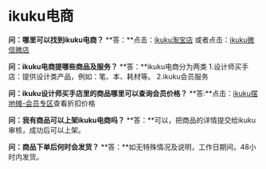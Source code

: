# ikuku电商


**问：哪里可以找到ikuku电商？**
**答：**点击：[ikuku淘宝店](https://shop130496019.taobao.com/) 或者点击：[ikuku微信微店](http://mp.weixin.qq.com/bizmall/mallshelf?t=mall/list&biz=MjM5OTAxMDE2MA==&shelf_id=1&showwxpaytitle=1&scene=1&pass_ticket=eNVNbJGCmTjtOURVx3E3w7qJlgI6SpwfA1jiC4nxW2EIS3ikD2eJ9XjZhI%2BSzt8a)

**问：ikuku电商提哪些商品及服务？**
**答：**ikuku电商分为两类
1.设计师买手店：提供设计类产品，例如：笔、本、耗材等。
2.ikuku会员服务

**问：ikuku设计师买手店里的商品哪里可以查询会员价格？**
**答:**点击：[ikuku摆地摊-会员专区](http://www.ikuku.cn/ucenter.php?action=shop)查看折扣价格

**问：我有商品可以上架ikuku电商吗？**
**答：**可以，把商品的详情提交给ikuku审核，成功后可以上架。

**问：商品下单后何时会发货？**
**答：**如无特殊情况及说明，工作日期间，48小时内发货。

